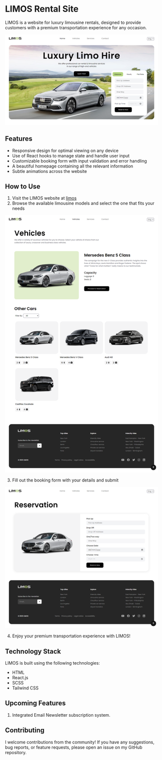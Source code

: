 # LIMOS Rental Site

LIMOS is a website for luxury limousine rentals, designed to provide customers with a premium transportation experience for any occasion.

![home-page](screenshots/home-page.png)

## Features

- Responsive design for optimal viewing on any device
- Use of React hooks to manage state and handle user input
- Customizable booking form with input validation and error handling
- A beautiful homepage containing all the relevant information
- Subtle animations across the website

## How to Use

1. Visit the LIMOS website at [limos](https://limos-rental-site.vercel.app/)
2. Browse the available limousine models and select the one that fits your needs

![vehicles-page](screenshots/vehicles-page.png)

3. Fill out the booking form with your details and submit

![reservation-page](screenshots/reservation-page.png)

4. Enjoy your premium transportation experience with LIMOS!

## Technology Stack

LIMOS is built using the following technologies:

- HTML
- React.js
- SCSS
- Tailwind CSS

## Upcoming Features

1. Integrated Email Newsletter subscription system.

## Contributing

I welcome contributions from the community! If you have any suggestions, bug reports, or feature requests, please open an issue on my GitHub repository.
